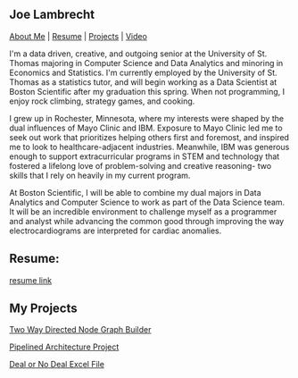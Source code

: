 ## **Joe Lambrecht** 
[About Me](https://joelambrecht.github.io/aboutMe) | [Resume](https://joelambrecht.github.io/resume) | [Projects](https://joelambrecht.github.io/projects) | [Video](https://stthomas.zoom.us/rec/share/VQaNn41bNCdAszLBqIBVOLgas3z_ZX4lTy92tzILP-9OFTGPoZ4kQVB00jb-rArf.cbLgizCVsVEROobR?startTime=1651720133000)

I'm a data driven, creative, and outgoing senior at the University of St. Thomas majoring in Computer Science and Data Analytics and minoring in Economics and Statistics. I'm currently employed by the University of St. Thomas as a statistics tutor, and will begin working as a Data Scientist at Boston Scientific after my graduation this spring. When not programming, I enjoy rock climbing, strategy games, and cooking. 

I grew up in Rochester, Minnesota, where my interests were shaped by the dual influences of Mayo Clinic and IBM. Exposure to Mayo Clinic led me to seek out work that prioritizes helping others first and foremost, and inspired me to look to healthcare-adjacent industries. Meanwhile, IBM was generous enough to support extracurricular programs in STEM and technology that fostered a lifelong love of problem-solving and creative reasoning- two skills that I rely on heavily in my current program.

At Boston Scientific, I will be able to combine my dual majors in Data Analytics and Computer Science to work as part of the Data Science team. It will be an incredible environment to challenge myself as a programmer and analyst while advancing the common good through improving the way electrocardiograms are interpreted for cardiac anomalies. 

## Resume:
 [resume link](https://github.com/joelambrecht/joelambrecht.github.io/blob/master/LambrechtJoeResume.pdf)
 
## My Projects
[Two Way Directed Node Graph Builder](https://github.com/joelambrecht/joelambrecht.github.io/tree/main/projects/Two%20Way%20Graph)

[Pipelined Architecture Project](https://github.com/benfrey/project-3---pipelining-team-03)

[Deal or No Deal Excel File](https://github.com/joelambrecht/joelambrecht.github.io/tree/main/projects/DealorNoDeal)
